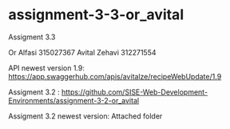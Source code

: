 # assignment-3-3-or_avital


Assigment 3.3

Or Alfasi 315027367 Avital Zehavi 312271554

API newest version 1.9: https://app.swaggerhub.com/apis/avitalze/recipeWebUpdate/1.9

Assigment 3.2 : https://github.com/SISE-Web-Development-Environments/assignment-3-2-or_avital

Assigment 3.2 newest version: Attached folder
